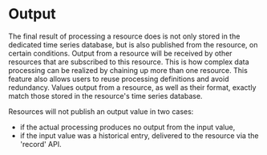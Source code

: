 Output
======

The final result of processing a resource does is not only stored in the
dedicated time series database, but is also published from the resource,
on certain conditions. Output from a resource will be received by other
resources that are subscribed to this resource. This is how complex data
processing can be realized by chaining up more than one resource. This
feature also allows users to reuse processing definitions and avoid
redundancy. Values output from a resource, as well as their format,
exactly match those stored in the resource's time series database.

Resources will not publish an output value in two cases:

-   if the actual processing produces no output from the input value,
-   if the input value was a historical entry, delivered to the resource
    via the 'record' API.

